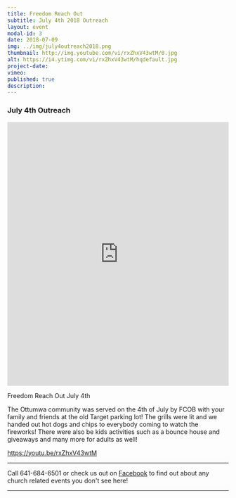 ```yaml
---
title: Freedom Reach Out
subtitle: July 4th 2018 Outreach
layout: event
modal-id: 3
date: 2018-07-09
img: ../img/july4outreach2018.png
thumbnail: http://img.youtube.com/vi/rxZhxV43wtM/0.jpg
alt: https://i4.ytimg.com/vi/rxZhxV43wtM/hqdefault.jpg
project-date:
vimeo:
published: true
description:
---
```


### July 4th Outreach

<iframe width="100%" height="600px" src="https://www.youtube.com/embed/rxZhxV43wtM?modestbranding=1&autohide=1&showinfo=0&rel=0" frameborder="0" allow="autoplay; encrypted-media" allowfullscreen></iframe>
<br>

Freedom Reach Out
July 4th

The Ottumwa community was served on the 4th of July by FCOB with your family and friends at the old Target parking lot! The grills were lit and we handed out hot dogs and chips to everybody coming to watch the fireworks! There were also be kids activities such as a bounce house and giveaways and many more for adults as well!

https://youtu.be/rxZhxV43wtM

-----

Call 641-684-6501 or check us out on <a href="https://www.facebook.com/FirstChurchOfTheOpenBibleOfOttumwa/" target="_blank">Facebook</a> to find out about any church related events you don't see here!

------
